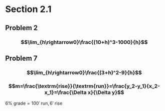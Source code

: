 # Section 2.1
## Problem 2
### $$\lim_{h\rightarrow0}\frac{(10+h)^3-1000}{h}$$
## Problem 7
### $$\lim_{h\rightarrow0}\frac{(3+h)^2-9}{h}$$


### $$m=\frac{\textrm{rise}}{\textrm{run}}=\frac{y_2-y_1}{x_2-x_1}=\frac{\Delta x}{\Delta y}$$
$6\%\textrm{ grade}=100' \textrm{ run},6'\textrm{ rise}$

